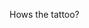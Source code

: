Hows the tattoo?<!-- {"uuid":"1434035b-0831-4fea-9bdf-cee3aa13dc4c", "dates":{"2019-09-08": 0, "2019-09-09": 0, "2019-09-10": 0, "2019-09-11": 0, "2019-09-12": 0, "2019-09-13": 0, "2019-09-14": 0, "2019-09-15": 0, "2019-09-16": 0, "2019-09-17": 0, "2019-09-18": 0, "2019-09-19": 0, "2019-09-20": 0, "2019-09-21": 0, "2019-09-22": 0, "2019-09-23": 0, "2019-09-24": 0, "2019-09-25": 0, "2019-09-26": 0, "2019-09-27": 0, "2019-09-28": 0, "2019-09-29": 0, "2019-09-30": 40, "2019-10-01": 40, "2019-10-02": 40, "2019-10-03": 40, "2019-10-04": 40, "2019-10-05": 0, "2019-10-06": 0, "2019-10-07": 10, "2019-10-08": 10, "2019-10-09": 40, "2019-10-10": 10, "2019-10-11": 10, "2019-10-12": 0, "2019-10-13": 0, "2019-10-14": 0, "2019-10-15": 0, "2019-10-16": 40, "2019-10-17": 0, "2019-10-18": 0, "2019-10-19": 0, "2019-10-20": 0, "2019-10-21": 0, "2019-10-22": 0, "2019-10-23": 40, "2019-10-24": 0, "2019-10-25": 0, "2019-10-26": 0, "2019-10-27": 0, "2019-10-28": 40, "2019-10-29": 40, "2019-10-30": 40, "2019-10-31": 40, "2019-11-01": 40, "2019-11-02": 0, "2019-11-03": 0, "2019-11-04": 10, "2019-11-05": 10, "2019-11-06": 8, "2019-11-07": 10, "2019-11-08": 10, "2019-11-09": 0, "2019-11-10": 0, "2019-11-11": 0, "2019-11-12": 0, "2019-11-13": 0, "2019-11-14": 0, "2019-11-15": 0, "2019-11-16": 0, "2019-11-17": 0, "2019-11-18": 40, "2019-11-19": 0, "2019-11-20": 0, "2019-11-21": 0, "2019-11-22": 40, "2019-11-23": 0, "2019-11-24": 0, "2019-11-25": 40, "2019-11-26": 0, "2019-11-27": 0, "2019-11-28": 0, "2019-11-29": 40, "2019-11-30": 0, "2019-12-01": 0, "2019-12-02": 40, "2019-12-03": 40, "2019-12-04": 40, "2019-12-05": 40, "2019-12-06": 40, "2019-12-07": 0, "2019-12-08": 0, "2019-12-09": 40, "2019-12-10": 10, "2019-12-11": 10, "2019-12-12": 10, "2019-12-13": 40, "2019-12-14": 0, "2019-12-15": 0, "2019-12-16": 40, "2019-12-17": 0, "2019-12-18": 0, "2019-12-19": 0, "2019-12-20": 40, "2019-12-21": 0, "2019-12-22": 0, "2019-12-23": 0, "2019-12-24": 0, "2019-12-25": 0, "2019-12-26": 0, "2019-12-27": 0, "2019-12-28": 0, "2019-12-29": 0, "2019-12-30": 0, "2019-12-31": 0, "2020-01-01": 0, "2020-01-02": 0, "2020-01-03": 0, "2020-01-04": 0, "2020-01-05": 0, "2020-01-06": 40, "2020-01-07": 40, "2020-01-08": 40, "2020-01-09": 40, "2020-01-10": 40, "2020-01-11": 0, "2020-01-12": 0, "2020-01-13": 40, "2020-01-14": 10, "2020-01-15": 40, "2020-01-16": 10, "2020-01-17": 10, "2020-01-18": 0, "2020-01-19": 0, "2020-01-20": 40, "2020-01-21": 0, "2020-01-22": 40, "2020-01-23": 0, "2020-01-24": 0, "2020-01-25": 0, "2020-01-26": 0, "2020-01-27": 40, "2020-01-28": 0, "2020-01-29": 40, "2020-01-30": 0, "2020-01-31": 0, "2020-02-01": 0, "2020-02-02": 0, "2020-02-03": 10, "2020-02-04": 40, "2020-02-05": 0, "2020-02-06": 40, "2020-02-07": 40, "2020-02-08": 0, "2020-02-09": 0, "2020-02-10": 0, "2020-02-11": 10, "2020-02-12": 0, "2020-02-13": 10, "2020-02-14": 10, "2020-02-15": 0, "2020-02-16": 0, "2020-02-17": 0, "2020-02-18": 0, "2020-02-19": 0, "2020-02-20": 0, "2020-02-21": 0, "2020-02-22": 0, "2020-02-23": 0, "2020-02-24": 40, "2020-02-25": 40, "2020-02-26": 40, "2020-02-27": 40, "2020-02-28": 40, "2020-02-29": 0, "2020-03-01": 0, "2020-03-02": 39, "2020-03-03": 10, "2020-03-04": 40, "2020-03-05": 10, "2020-03-06": 40, "2020-03-07": 0, "2020-03-08": 0, "2020-03-09": 40, "2020-03-10": 0, "2020-03-11": 40, "2020-03-12": 0, "2020-03-13": 40, "2020-03-14": 0, "2020-03-15": 0, "2020-03-16": 40, "2020-03-17": 0, "2020-03-18": 39, "2020-03-19": 0, "2020-03-20": 39, "2020-03-21": 0, "2020-03-22": 0, "2020-03-23": 35, "2020-03-24": 0, "2020-03-25": 39, "2020-03-26": 0, "2020-03-27": 40, "2020-03-28": 0, "2020-03-29": 0, "2020-03-30": 0, "2020-03-31": 0, "2020-04-01": 0, "2020-04-02": 0, "2020-04-03": 0, "2020-04-04": 0, "2020-04-05": 0, "2020-04-06": 0, "2020-04-07": 0, "2020-04-08": 0, "2020-04-09": 0, "2020-04-10": 0, "2020-04-11": 0, "2020-04-12": 0, "2020-04-13": 0, "2020-04-14": 0, "2020-04-15": 0, "2020-04-16": 0, "2020-04-17": 0, "2020-04-18": 0, "2020-04-19": 0, "2020-04-20": 0, "2020-04-21": 0, "2020-04-22": 0, "2020-04-23": 0, "2020-04-24": 0, "2020-04-25": 0, "2020-04-26": 0, "2020-04-27": 0, "2020-04-28": 0, "2020-04-29": 0, "2020-04-30": 0, "2020-05-01": 0, "2020-05-02": 0, "2020-05-03": 0, "2020-05-04": 0, "2020-05-05": 0, "2020-05-06": 0, "2020-05-07": 0, "2020-05-08": 0, "2020-05-09": 0, "2020-05-10": 0, "2020-05-11": 40, "2020-05-12": 40, "2020-05-13": 40, "2020-05-14": 40, "2020-05-15": 40, "2020-05-16": 0, "2020-05-17": 0, "2020-05-18": 0, "2020-05-19": 39, "2020-05-20": 10, "2020-05-21": 10, "2020-05-22": 10, "2020-05-23": 0, "2020-05-24": 0, "2020-05-25": 0, "2020-05-26": 0, "2020-05-27": 40, "2020-05-28": 0, "2020-05-29": 0, "2020-05-30": 0, "2020-05-31": 0, "2020-06-01": 0, "2020-06-02": 40, "2020-06-03": 0, "2020-06-04": 0, "2020-06-05": 0, "2020-06-06": 0, "2020-06-07": 0, "2020-06-08": 40, "2020-06-09": 40, "2020-06-10": 40, "2020-06-11": 40, "2020-06-12": 40, "2020-06-13": 0, "2020-06-14": 0, "2020-06-15": 10, "2020-06-16": 10, "2020-06-17": 10, "2020-06-18": 10, "2020-06-19": 10, "2020-06-20": 0, "2020-06-21": 0, "2020-06-22": 0, "2020-06-23": 0, "2020-06-24": 0, "2020-06-25": 0, "2020-06-26": 0, "2020-06-27": 0, "2020-06-28": 0, "2020-06-29": 40, "2020-06-30": 40, "2020-07-01": 40, "2020-07-02": 40, "2020-07-03": 40, "2020-07-04": 0, "2020-07-05": 0, "2020-07-06": 39, "2020-07-07": 10, "2020-07-08": 40, "2020-07-09": 10, "2020-07-10": 40, "2020-07-11": 0, "2020-07-12": 0, "2020-07-13": 40, "2020-07-14": 0, "2020-07-15": 40, "2020-07-16": 0, "2020-07-17": 40, "2020-07-18": 0, "2020-07-19": 0, "2020-07-20": 40, "2020-07-21": 0, "2020-07-22": 40, "2020-07-23": 0, "2020-07-24": 40, "2020-07-25": 0, "2020-07-26": 0, "2020-07-27": 40, "2020-07-28": 0, "2020-07-29": 40, "2020-07-30": 0, "2020-07-31": 40, "2020-08-01": 0, "2020-08-02": 0, "2020-08-03": 0, "2020-08-04": 0, "2020-08-05": 0, "2020-08-06": 0, "2020-08-07": 0, "2020-08-08": 0, "2020-08-09": 0, "2020-08-10": 0, "2020-08-11": 0, "2020-08-12": 0, "2020-08-13": 0, "2020-08-14": 0, "2020-08-15": 0, "2020-08-16": 0, "2020-08-17": 0, "2020-08-18": 0, "2020-08-19": 0, "2020-08-20": 0, "2020-08-21": 0, "2020-08-22": 0, "2020-08-23": 0, "2020-08-24": 0, "2020-08-25": 0, "2020-08-26": 0, "2020-08-27": 0, "2020-08-28": 0, "2020-08-29": 0, "2020-08-30": 0, "2020-08-31": 0, "2020-09-01": 0, "2020-09-02": 0, "2020-09-03": 0, "2020-09-04": 0, "2020-09-05": 0}} -->
